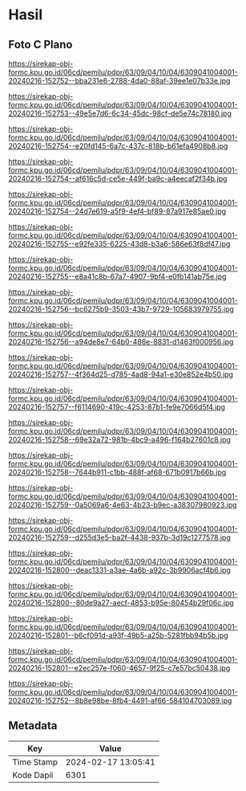 # Hasil

## Foto C Plano

https://sirekap-obj-formc.kpu.go.id/06cd/pemilu/pdpr/63/09/04/10/04/6309041004001-20240216-152752--bba231e6-2788-4da0-88af-39ee1e07b33e.jpg

https://sirekap-obj-formc.kpu.go.id/06cd/pemilu/pdpr/63/09/04/10/04/6309041004001-20240216-152753--49e5e7d6-6c34-45dc-98cf-de5e74c78180.jpg

https://sirekap-obj-formc.kpu.go.id/06cd/pemilu/pdpr/63/09/04/10/04/6309041004001-20240216-152754--e20fd145-6a7c-437c-818b-b61efa4908b8.jpg

https://sirekap-obj-formc.kpu.go.id/06cd/pemilu/pdpr/63/09/04/10/04/6309041004001-20240216-152754--af616c5d-ce5e-449f-ba9c-a4eecaf2f34b.jpg

https://sirekap-obj-formc.kpu.go.id/06cd/pemilu/pdpr/63/09/04/10/04/6309041004001-20240216-152754--24d7e619-a5f9-4ef4-bf89-87a917e85ae0.jpg

https://sirekap-obj-formc.kpu.go.id/06cd/pemilu/pdpr/63/09/04/10/04/6309041004001-20240216-152755--e92fe335-6225-43d8-b3a6-586e63f8df47.jpg

https://sirekap-obj-formc.kpu.go.id/06cd/pemilu/pdpr/63/09/04/10/04/6309041004001-20240216-152755--e8a41c8b-67a7-4907-9bf4-e0fb141ab75e.jpg

https://sirekap-obj-formc.kpu.go.id/06cd/pemilu/pdpr/63/09/04/10/04/6309041004001-20240216-152756--bc6275b9-3503-43b7-9729-105683979755.jpg

https://sirekap-obj-formc.kpu.go.id/06cd/pemilu/pdpr/63/09/04/10/04/6309041004001-20240216-152756--a94de8e7-64b0-486e-8831-d1463f000956.jpg

https://sirekap-obj-formc.kpu.go.id/06cd/pemilu/pdpr/63/09/04/10/04/6309041004001-20240216-152757--4f364d25-d785-4ad8-94a1-e30e852e4b50.jpg

https://sirekap-obj-formc.kpu.go.id/06cd/pemilu/pdpr/63/09/04/10/04/6309041004001-20240216-152757--f6114690-419c-4253-87b1-fe9e7066d5f4.jpg

https://sirekap-obj-formc.kpu.go.id/06cd/pemilu/pdpr/63/09/04/10/04/6309041004001-20240216-152758--69e32a72-981b-4bc9-a496-f164b27601c8.jpg

https://sirekap-obj-formc.kpu.go.id/06cd/pemilu/pdpr/63/09/04/10/04/6309041004001-20240216-152758--7644b911-c1bb-488f-af68-671b0917b66b.jpg

https://sirekap-obj-formc.kpu.go.id/06cd/pemilu/pdpr/63/09/04/10/04/6309041004001-20240216-152759--0a5069a6-4e63-4b23-b9ec-a38307980923.jpg

https://sirekap-obj-formc.kpu.go.id/06cd/pemilu/pdpr/63/09/04/10/04/6309041004001-20240216-152759--d255d3e5-ba2f-4438-937b-3d19c1277578.jpg

https://sirekap-obj-formc.kpu.go.id/06cd/pemilu/pdpr/63/09/04/10/04/6309041004001-20240216-152800--deac1331-a3ae-4a6b-a92c-3b9906acf4b6.jpg

https://sirekap-obj-formc.kpu.go.id/06cd/pemilu/pdpr/63/09/04/10/04/6309041004001-20240216-152800--80de9a27-aecf-4853-b95e-80454b29f06c.jpg

https://sirekap-obj-formc.kpu.go.id/06cd/pemilu/pdpr/63/09/04/10/04/6309041004001-20240216-152801--b6cf091d-a93f-49b5-a25b-5281fbb94b5b.jpg

https://sirekap-obj-formc.kpu.go.id/06cd/pemilu/pdpr/63/09/04/10/04/6309041004001-20240216-152801--e2ec257e-f060-4657-9f25-c7e57bc50438.jpg

https://sirekap-obj-formc.kpu.go.id/06cd/pemilu/pdpr/63/09/04/10/04/6309041004001-20240216-152752--8b8e98be-8fb4-4491-af66-584104703089.jpg


## Metadata

| Key        | Value               |
| ---------- | ------------------- |
| Time Stamp | 2024-02-17 13:05:41 |
| Kode Dapil | 6301                |



